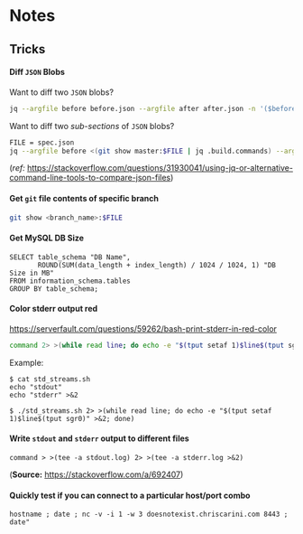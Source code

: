 # Notes

## Tricks

#### Diff `JSON` Blobs
Want to diff two `JSON` blobs?
```bash
jq --argfile before before.json --argfile after after.json -n '($before | (.. | arrays) |= sort) as $before | ($after | (.. | arrays) |= sort) as $after | $before == $after'
```
Want to diff two *sub-sections* of `JSON` blobs?
```bash
FILE = spec.json
jq --argfile before <(git show master:$FILE | jq .build.commands) --argfile after <(cat $FILE | jq .build.commands) -n '($before | (.. | arrays) |= sort) as $before | ($after | (.. | arrays) |= sort) as $after | $before == $after'
```
(*ref:* https://stackoverflow.com/questions/31930041/using-jq-or-alternative-command-line-tools-to-compare-json-files)

#### Get `git` file contents of specific branch
```bash
git show <branch_name>:$FILE
```

#### Get MySQL DB Size
```
SELECT table_schema "DB Name",
       ROUND(SUM(data_length + index_length) / 1024 / 1024, 1) "DB Size in MB"
FROM information_schema.tables
GROUP BY table_schema;
```

#### Color stderr output red
https://serverfault.com/questions/59262/bash-print-stderr-in-red-color
```bash
command 2> >(while read line; do echo -e "$(tput setaf 1)$line$(tput sgr0)" >&2; done)
```
Example:
```shell script
$ cat std_streams.sh 
echo "stdout"
echo "stderr" >&2

$ ./std_streams.sh 2> >(while read line; do echo -e "$(tput setaf 1)$line$(tput sgr0)" >&2; done)
```

#### Write `stdout` and `stderr` output to different files
```
command > >(tee -a stdout.log) 2> >(tee -a stderr.log >&2)
``` 
(**Source:** https://stackoverflow.com/a/692407)


#### Quickly test if you can connect to a particular host/port combo
```shell script
hostname ; date ; nc -v -i 1 -w 3 doesnotexist.chriscarini.com 8443 ; date"
```